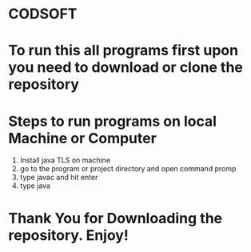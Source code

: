# CODSOFT

# To run this all programs first upon you need to download or clone the repository 

# Steps to run programs on local Machine or Computer
1. Install java TLS on machine
2. go to the program or project directory and open command promp
3. type javac <Program Name.java> and hit enter
4. type java <Program Name>


# Thank You for Downloading the repository. Enjoy!
